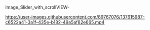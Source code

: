 Image_Slider_with_scrollVIEW-



https://user-images.githubusercontent.com/89767076/137615987-c6522a41-3a1f-435e-b182-49a5af82e665.mp4


